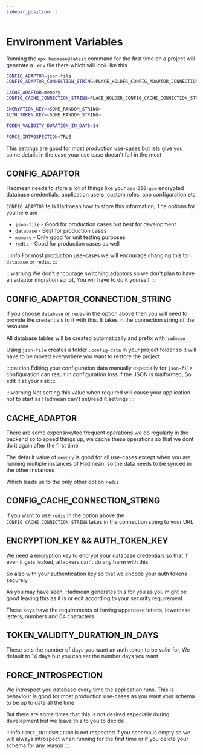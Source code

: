 ```yaml
---
sidebar_position: 3
---
```


# Environment Variables

Running the `npx hadmean@latest` command for the first time on a project will generate a `.env` file there which will look like this

```bash title=".env.local"
CONFIG_ADAPTOR=json-file
CONFIG_ADAPTOR_CONNECTION_STRING=PLACE_HOLDER_CONFIG_ADAPTOR_CONNECTION_STRING

CACHE_ADAPTOR=memory
CONFIG_CACHE_CONNECTION_STRING=PLACE_HOLDER_CONFIG_CACHE_CONNECTION_STRING

ENCRYPTION_KEY=<SOME_RANDOM_STRING>
AUTH_TOKEN_KEY=<SOME_RANDOM_STRING>

TOKEN_VALIDITY_DURATION_IN_DAYS=14

FORCE_INTROSPECTION=TRUE
```

This settings are good for most production use-cases but lets give you some details in the case your use case doesn't fall in the most

## CONFIG_ADAPTOR
Hadmean needs to store a lot of things like your `aes-256-gcm` encrypted database credentials, application users, custom roles, app configuration etc

`CONFIG_ADAPTOR` tells Hadmean how to store this information, The options for you here are

 - `json-file` - Good for production cases but best for development
 - `database` - Best for production cases
 - `memory` - Only good for unit testing purposes
 - `redis` - Good for production cases as well

:::info
For most production use-cases we will encourage changing this to `database` or `redis`.
:::

:::warning
 We don't encourage switching adaptors so we don't plan to have an adaptor migration script, You will have to do it yourself
:::

## CONFIG_ADAPTOR_CONNECTION_STRING
If you choose `database` or `redis` in the option above then you will need to provide the credentials to it with this. It takes in the connection string of the resource

All database tables will be created automatically and prefix with `hadmean__`

Using `json-file` creates a folder `.config-data` in your project folder so it will have to be moved everywhere you want to restore the project

:::caution
Editing your configuration data manually especially for `json-file` configuration can result in configuration loss if the JSON is malformed, So edit it at your risk
:::

:::warning
Not setting this value when required will cause your application not to start as Hadmean can't set/read it settings
:::

## CACHE_ADAPTOR
There are some expensive/too frequent operations we do regularly in the backend so to speed things up, we cache these operations so that we dont do it again after the first time

The default value of `memory` is good for all use-cases except when you are running multiple instances of Hadmean, so the data needs to be synced in the other instances

Which leads us to the only other option `redis`

## CONFIG_CACHE_CONNECTION_STRING
if you want to use `redis` in the option above the `CONFIG_CACHE_CONNECTION_STRING` takes in the connection string to your URL

## ENCRYPTION_KEY && AUTH_TOKEN_KEY
We need a encryption key to encrypt your database credentials so that if even it gets leaked, attackers can't do any harm with this

So also with your authentication key so that we encode your auth tokens securely

As you may have seen, Hadmean generates this for you as you might be good leaving this as it is or edit according to your security requirement

These keys have the requirements of having uppercase letters, lowercase letters, numbers and 64 characters


## TOKEN_VALIDITY_DURATION_IN_DAYS
These sets the number of days you want an auth token to be valid for, We default to 14 days but you can set the number days you want

## FORCE_INTROSPECTION
We introspect you database every time the application runs. 
This is behaviour is good for most production use-cases as you want your schema to be up to date all the time

But there are some times that this is not desired especially during development but we leave this to you to decide

:::info
`FORCE_INTROSPECTION` is not respected if you schema is empty so we will always introspect when running for the first time or if you delete your schema for any reason
:::